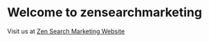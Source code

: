 # Welcome to zensearchmarketing

Visit us at <a href='http://zensearchmarketing.com/'>Zen Search Marketing Website</a>
